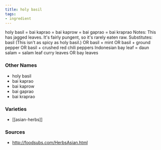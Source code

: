 ```yaml
---
title: holy basil
tags:
- ingredient
---
```

holy basil = bai kaprao = bai kaprow = bai gaprao = bai kraprao Notes: This has jagged leaves. It's fairly pungent, so it's rarely eaten raw. Substitutes: basil (This isn't as spicy as holy basil.) OR basil + mint OR basil + ground pepper OR basil + crushed red chili peppers Indonesian bay leaf = daun salam = salam leaf curry leaves OR bay leaves

### Other Names

* holy basil
* bai kaprao
* bai kaprow
* bai gaprao
* bai kraprao

### Varieties

* [[asian-herbs]]

### Sources
* http://foodsubs.com/HerbsAsian.html

